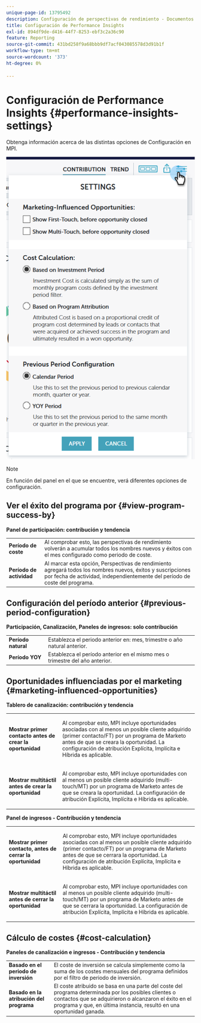 ```yaml
---
unique-page-id: 13795492
description: Configuración de perspectivas de rendimiento - Documentos de Marketo - Documentación del producto
title: Configuración de Performance Insights
exl-id: 894df9de-d416-44f7-8253-ebf3c2a36c90
feature: Reporting
source-git-commit: 431bd258f9a68bbb9df7acf043085578d3d91b1f
workflow-type: tm+mt
source-wordcount: '373'
ht-degree: 0%

---
```


# Configuración de Performance Insights {#performance-insights-settings}

Obtenga información acerca de las distintas opciones de Configuración en MPI.

![](assets/1-3.png)

>[!NOTE]
>
>En función del panel en el que se encuentre, verá diferentes opciones de configuración.

## Ver el éxito del programa por {#view-program-success-by}

**Panel de participación: contribución y tendencia**

<table> 
 <tbody> 
  <tr> 
   <td><strong>Período de coste</strong></td> 
   <td>Al comprobar esto, las perspectivas de rendimiento volverán a acumular todos los nombres nuevos y éxitos con el mes configurado como periodo de coste.</td> 
  </tr> 
  <tr> 
   <td><strong>Período de actividad</strong></td> 
   <td>Al marcar esta opción, Perspectivas de rendimiento agregará todos los nombres nuevos, éxitos y suscripciones por fecha de actividad, independientemente del período de coste del programa.</td> 
  </tr> 
 </tbody> 
</table>

## Configuración del período anterior {#previous-period-configuration}

**Participación, Canalización, Paneles de ingresos: solo contribución**

<table> 
 <tbody> 
  <tr> 
   <td><strong>Período natural</strong></td> 
   <td>Establezca el periodo anterior en: mes, trimestre o año natural anterior.</td> 
  </tr> 
  <tr> 
   <td><strong>Período YOY</strong></td> 
   <td>Establezca el período anterior en el mismo mes o trimestre del año anterior.</td> 
  </tr> 
 </tbody> 
</table>

## Oportunidades influenciadas por el marketing {#marketing-influenced-opportunities}

**Tablero de canalización: contribución y tendencia**

<table> 
 <tbody> 
  <tr> 
   <td><strong>Mostrar primer contacto antes de crear la oportunidad</strong></td> 
   <td><p>Al comprobar esto, MPI incluye oportunidades asociadas con al menos un posible cliente adquirido (primer contacto/FT) por un programa de Marketo antes de que se creara la oportunidad. La configuración de atribución Explícita, Implícita e Híbrida es aplicable.</p></td> 
  </tr> 
  <tr> 
   <td><strong>Mostrar multitáctil antes de crear la oportunidad</strong></td> 
   <td><p>Al comprobar esto, MPI incluye oportunidades con al menos un posible cliente adquirido (multi-touch/MT) por un programa de Marketo antes de que se creara la oportunidad. La configuración de atribución Explícita, Implícita e Híbrida es aplicable.</p></td> 
  </tr> 
 </tbody> 
</table>

**Panel de ingresos - Contribución y tendencia**

<table> 
 <tbody> 
  <tr> 
   <td><strong>Mostrar primer contacto, antes de cerrar la oportunidad</strong></td> 
   <td><p>Al comprobar esto, MPI incluye oportunidades asociadas con al menos un posible cliente adquirido (primer contacto/FT) por un programa de Marketo antes de que se cerrara la oportunidad. La configuración de atribución Explícita, Implícita e Híbrida es aplicable.</p></td> 
  </tr> 
  <tr> 
   <td><strong>Mostrar multitáctil antes de cerrar la oportunidad</strong></td> 
   <td><p>Al comprobar esto, MPI incluye oportunidades con al menos un posible cliente adquirido (multi-touch/MT) por un programa de Marketo antes de que se cerrara la oportunidad. La configuración de atribución Explícita, Implícita e Híbrida es aplicable.</p></td> 
  </tr> 
 </tbody> 
</table>

## Cálculo de costes {#cost-calculation}

**Paneles de canalización e ingresos - Contribución y tendencia**

<table> 
 <tbody> 
  <tr> 
   <td><strong>Basado en el periodo de inversión</strong></td> 
   <td>El coste de inversión se calcula simplemente como la suma de los costes mensuales del programa definidos por el filtro de periodo de inversión.</td> 
  </tr> 
  <tr> 
   <td><strong>Basado en la atribución del programa</strong></td> 
   <td>El coste atribuido se basa en una parte del coste del programa determinada por los posibles clientes o contactos que se adquirieron o alcanzaron el éxito en el programa y que, en última instancia, resultó en una oportunidad ganada.</td> 
  </tr> 
 </tbody> 
</table>
